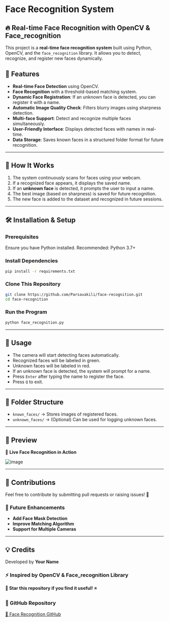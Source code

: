 # Face Recognition System

## 🔥 Real-time Face Recognition with OpenCV & Face_recognition

This project is a **real-time face recognition system** built using Python, OpenCV, and the `face_recognition` library. It allows you to detect, recognize, and register new faces dynamically.

## 🚀 Features
- **Real-time Face Detection** using OpenCV.
- **Face Recognition** with a threshold-based matching system.
- **Dynamic Face Registration**: If an unknown face is detected, you can register it with a name.
- **Automatic Image Quality Check**: Filters blurry images using sharpness detection.
- **Multi-face Support**: Detect and recognize multiple faces simultaneously.
- **User-Friendly Interface**: Displays detected faces with names in real-time.
- **Data Storage**: Saves known faces in a structured folder format for future recognition.

---

## 📌 How It Works
1. The system continuously scans for faces using your webcam.
2. If a recognized face appears, it displays the saved name.
3. If an **unknown face** is detected, it prompts the user to input a name.
4. The best image (based on sharpness) is saved for future recognition.
5. The new face is added to the dataset and recognized in future sessions.

---

## 🛠️ Installation & Setup
### Prerequisites
Ensure you have Python installed. Recommended: Python 3.7+

### Install Dependencies
```bash
pip install -r requirements.txt
```

### Clone This Repository
```bash
git clone https://github.com/Parsavakili/face-recognition.git
cd face-recognition
```

### Run the Program
```bash
python face_recognition.py
```

---

## 🎯 Usage
- The camera will start detecting faces automatically.
- Recognized faces will be labeled in green.
- Unknown faces will be labeled in red.
- If an unknown face is detected, the system will prompt for a name.
- Press `Enter` after typing the name to register the face.
- Press `Q` to exit.

---

## 📂 Folder Structure
- `known_faces/` → Stores images of registered faces.
- `unknown_faces/` → (Optional) Can be used for logging unknown faces.

---

## 🎨 Preview
🚀 **Live Face Recognition in Action**

![image](https://github.com/user-attachments/assets/d572a98c-907c-4e85-8f0a-f109d3681e93)


---

## 🌟 Contributions
Feel free to contribute by submitting pull requests or raising issues! 🚀

### 🔧 Future Enhancements
- **Add Face Mask Detection**
- **Improve Matching Algorithm**
- **Support for Multiple Cameras**

---

## 💡 Credits
Developed by **Your Name**

### ⚡ Inspired by OpenCV & Face_recognition Library

**📌 Star this repository if you find it useful! ⭐**

### 🔗 GitHub Repository
[🔗 Face Recognition GitHub](https://github.com/Parsavakili/face-recognition)

